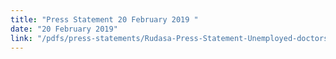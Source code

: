 ```yaml
---
title: "Press Statement 20 February 2019 "
date: "20 February 2019"
link: "/pdfs/press-statements/Rudasa-Press-Statement-Unemployed-doctors-2019.pdf"
---
```


